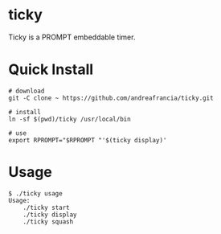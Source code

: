 # ticky

Ticky is a PROMPT embeddable timer.

# Quick Install

    # download
    git -C clone ~ https://github.com/andreafrancia/ticky.git

    # install
    ln -sf $(pwd)/ticky /usr/local/bin

    # use
    export RPROMPT="$RPROMPT "'$(ticky display)'

# Usage

    $ ./ticky usage
    Usage:
        ./ticky start
        ./ticky display
        ./ticky squash
